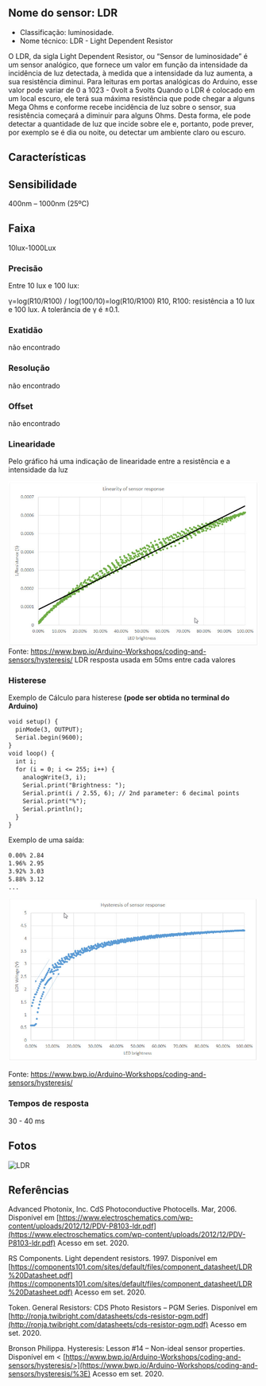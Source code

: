 
## Nome do sensor: LDR

 - Classificação: luminosidade.
 - Nome técnico: LDR - Light Dependent Resistor
 
O LDR, da sigla Light Dependent Resistor, ou “Sensor de luminosidade” é um sensor analógico, que fornece um valor em função da intensidade da incidência de luz detectada, à medida que a intensidade da luz aumenta, a sua resistência diminui.
Para leituras em portas analógicas do Arduino, esse valor pode variar de 0  a 1023 - 0volt a 5volts
Quando o LDR é colocado em um local escuro, ele terá sua máxima resistência que pode chegar a alguns Mega Ohms e conforme recebe incidência de luz sobre o sensor, sua resistência começará a diminuir para alguns Ohms. Desta forma, ele pode detectar a quantidade de luz que incide sobre ele e, portanto, pode prever, por exemplo se é dia ou noite, ou detectar um ambiente claro ou escuro.

## Características

## Sensibilidade
400nm – 1000nm (25ºC)

## Faixa
10lux-1000Lux

### Precisão
Entre 10 lux e 100 lux:

γ=log(R10/R100) / log(100/10)=log(R10/R100)
R10, R100: resistência a 10 lux e 100 lux. 
A tolerância de γ é ±0.1. 

### Exatidão
não encontrado

### Resolução
não encontrado

### Offset
não encontrado

### Linearidade
Pelo gráfico há uma indicação de linearidade entre a resistência e a intensidade da luz

![Linearidade](imgs/linear_ldr.jpeg)
Fonte: https://www.bwp.io/Arduino-Workshops/coding-and-sensors/hysteresis/
LDR resposta usada em 50ms entre cada valores

### Histerese
Exemplo de Cálculo para histerese **(pode ser obtida no terminal do Arduino)**

    void setup() {
      pinMode(3, OUTPUT);
      Serial.begin(9600);
    }
    void loop() {
      int i;
      for (i = 0; i <= 255; i++) {
        analogWrite(3, i);
        Serial.print("Brightness: ");
        Serial.print(i / 2.55, 6); // 2nd parameter: 6 decimal points
        Serial.print("%");
        Serial.println();
      }
    }

Exemplo de uma saída:
```
0.00% 2.84
1.96% 2.95
3.92% 3.03
5.88% 3.12
...
```
![Histerese](imgs/histerese_ldr.jpeg)

Fonte: https://www.bwp.io/Arduino-Workshops/coding-and-sensors/hysteresis/

### Tempos de resposta
30 - 40 ms

## Fotos
![LDR](imgs/ldr.jpeg)

## Referências
Advanced Photonix, Inc. CdS Photoconductive Photocells. Mar, 2006. Disponível em [https://www.electroschematics.com/wp-content/uploads/2012/12/PDV-P8103-ldr.pdf](https://www.electroschematics.com/wp-content/uploads/2012/12/PDV-P8103-ldr.pdf) Acesso em set. 2020.

RS Components. Light dependent resistors. 1997. Disponível em [https://components101.com/sites/default/files/component_datasheet/LDR%20Datasheet.pdf](https://components101.com/sites/default/files/component_datasheet/LDR%20Datasheet.pdf) Acesso em set. 2020.

Token. General Resistors: CDS Photo Resistors – PGM Series. Disponível em [http://ronja.twibright.com/datasheets/cds-resistor-pgm.pdf](http://ronja.twibright.com/datasheets/cds-resistor-pgm.pdf) Acesso em set. 2020.

Bronson Philippa. Hysteresis: Lesson #14 – Non-ideal sensor properties. Disponível em < [https://www.bwp.io/Arduino-Workshops/coding-and-sensors/hysteresis/>](https://www.bwp.io/Arduino-Workshops/coding-and-sensors/hysteresis/%3E) Acesso em set. 2020.

